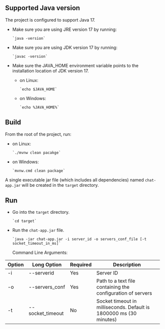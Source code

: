 ## Supported Java version

The project is configured to support Java 17.


- Make sure you are using JRE version 17 by running:

      `java -version`

- Make sure you are using JDK version 17 by running:

      `javac -version`


- Make sure the JAVA_HOME environment variable points to the installation location of JDK version 17.

  - on Linux: 
        
        `echo $JAVA_HOME`
  
  - on Windows: 
      
        `echo %JAVA_HOME%`


## Build

From the root of the project, run:

- on Linux:

      `./mvnw clean pacakge`

- on Windows:

      `mvnw.cmd clean package`


A single executable jar file (which includes all dependencies) named `chat-app.jar` will be created in the `target` directory.


## Run

- Go into the `target` directory.

      `cd target`

- Run the `chat-app.jar` file.

      `java -jar chat-app.jar -i server_id -o servers_conf_file [-t socket_timeout_in_ms]`

    Command Line Arguments:

| Option | Long Option | Required | Description                                                        |
| ------ |-------------| -------- |--------------------------------------------------------------------|
| -i     | --serverid  | Yes      | Server ID                                                          |
| -o     | --servers_conf   | Yes      | Path to a text file containing the configuration of servers        |
| -t     | --socket_timeout  | No       | Socket timeout in milliseconds. Default is 1800000 ms (30 minutes) |
